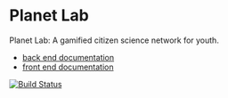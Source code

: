 Planet Lab 
==========

Planet Lab: A gamified citizen science network for youth.

* [back end documentation](backend/README.md)
* [front end documentation](frontend/README.md)

[![Build Status](https://travis-ci.org/freedomgames/Planet-Lab.svg?branch=master)](https://travis-ci.org/freedomgames/Planet-Lab)
